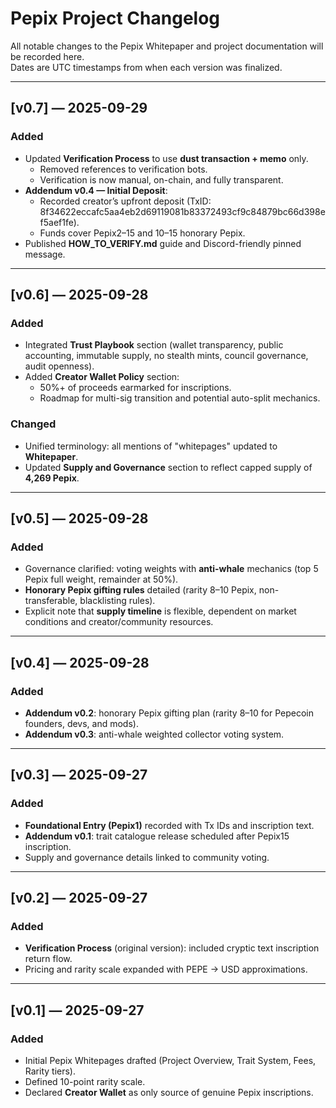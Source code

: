 # Pepix Project Changelog

All notable changes to the Pepix Whitepaper and project documentation will be recorded here.  
Dates are UTC timestamps from when each version was finalized.  

---

## [v0.7] — 2025-09-29
### Added
- Updated **Verification Process** to use **dust transaction + memo** only.  
  - Removed references to verification bots.  
  - Verification is now manual, on-chain, and fully transparent.  
- **Addendum v0.4 — Initial Deposit**:  
  - Recorded creator’s upfront deposit (TxID: 8f34622eccafc5aa4eb2d69119081b83372493cf9c84879bc66d398ef5aef1fe).  
  - Funds cover Pepix2–15 and 10–15 honorary Pepix.  
- Published **HOW_TO_VERIFY.md** guide and Discord-friendly pinned message.  

---

## [v0.6] — 2025-09-28
### Added
- Integrated **Trust Playbook** section (wallet transparency, public accounting, immutable supply, no stealth mints, council governance, audit openness).  
- Added **Creator Wallet Policy** section:
  - 50%+ of proceeds earmarked for inscriptions.  
  - Roadmap for multi-sig transition and potential auto-split mechanics.  

### Changed
- Unified terminology: all mentions of "whitepages" updated to **Whitepaper**.  
- Updated **Supply and Governance** section to reflect capped supply of **4,269 Pepix**.  

---

## [v0.5] — 2025-09-28
### Added
- Governance clarified: voting weights with **anti-whale** mechanics (top 5 Pepix full weight, remainder at 50%).  
- **Honorary Pepix gifting rules** detailed (rarity 8–10 Pepix, non-transferable, blacklisting rules).  
- Explicit note that **supply timeline** is flexible, dependent on market conditions and creator/community resources.  

---

## [v0.4] — 2025-09-28
### Added
- **Addendum v0.2**: honorary Pepix gifting plan (rarity 8–10 for Pepecoin founders, devs, and mods).  
- **Addendum v0.3**: anti-whale weighted collector voting system.  

---

## [v0.3] — 2025-09-27
### Added
- **Foundational Entry (Pepix1)** recorded with Tx IDs and inscription text.  
- **Addendum v0.1**: trait catalogue release scheduled after Pepix15 inscription.  
- Supply and governance details linked to community voting.  

---

## [v0.2] — 2025-09-27
### Added
- **Verification Process** (original version): included cryptic text inscription return flow.  
- Pricing and rarity scale expanded with PEPE → USD approximations.  

---

## [v0.1] — 2025-09-27
### Added
- Initial Pepix Whitepages drafted (Project Overview, Trait System, Fees, Rarity tiers).  
- Defined 10-point rarity scale.  
- Declared **Creator Wallet** as only source of genuine Pepix inscriptions.  


